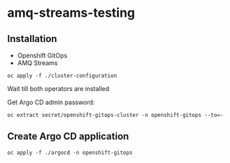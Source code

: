 # amq-streams-testing

## Installation
- Openshift GitOps
- AMQ Streams

```
oc apply -f ./cluster-configuration
```
Wait till both operators are installed


Get Argo CD admin password:
```
oc extract secret/openshift-gitops-cluster -n openshift-gitops --to=-
```

## Create Argo CD application

```
oc apply -f ./argocd -n openshift-gitops
```

